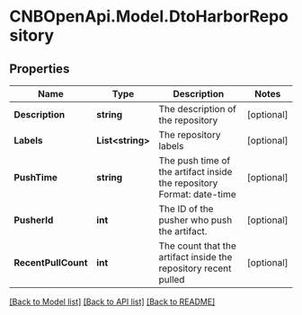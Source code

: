 # CNBOpenApi.Model.DtoHarborRepository

## Properties

Name | Type | Description | Notes
------------ | ------------- | ------------- | -------------
**Description** | **string** | The description of the repository | [optional] 
**Labels** | **List&lt;string&gt;** | The repository labels | [optional] 
**PushTime** | **string** | The push time of the artifact inside the repository Format: date-time | [optional] 
**PusherId** | **int** | The ID of the pusher who push the artifact. | [optional] 
**RecentPullCount** | **int** | The count that the artifact inside the repository recent pulled | [optional] 

[[Back to Model list]](../../README.md#documentation-for-models) [[Back to API list]](../../README.md#documentation-for-api-endpoints) [[Back to README]](../../README.md)

